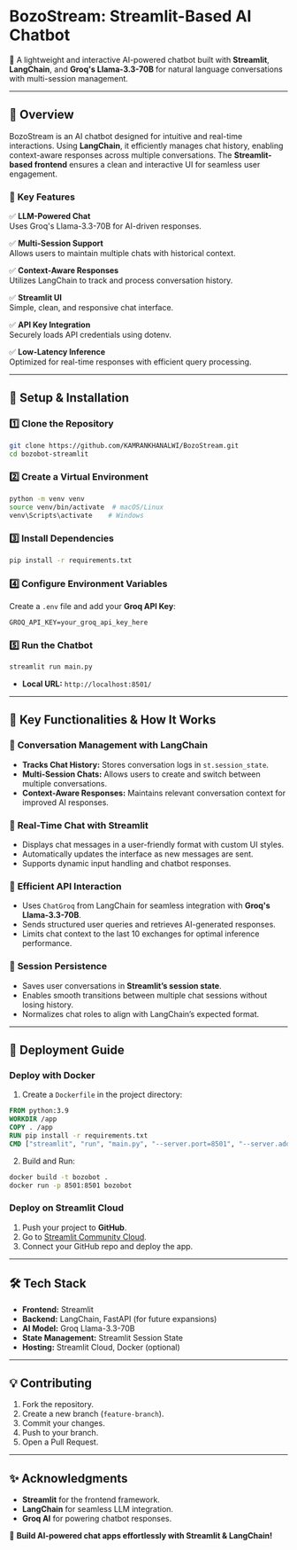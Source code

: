 # BozoStream: Streamlit-Based AI Chatbot

🚀 A lightweight and interactive AI-powered chatbot built with **Streamlit**, **LangChain**, and **Groq's Llama-3.3-70B** for natural language conversations with multi-session management.

---

## 📌 Overview

BozoStream is an AI chatbot designed for intuitive and real-time interactions. Using **LangChain**, it efficiently manages chat history, enabling context-aware responses across multiple conversations. The **Streamlit-based frontend** ensures a clean and interactive UI for seamless user engagement.

### 🎯 **Key Features**

✅ **LLM-Powered Chat**  
Uses Groq's Llama-3.3-70B for AI-driven responses.

✅ **Multi-Session Support**  
Allows users to maintain multiple chats with historical context.

✅ **Context-Aware Responses**  
Utilizes LangChain to track and process conversation history.

✅ **Streamlit UI**  
Simple, clean, and responsive chat interface.

✅ **API Key Integration**  
Securely loads API credentials using dotenv.

✅ **Low-Latency Inference**  
Optimized for real-time responses with efficient query processing.

---

## 🔧 Setup & Installation

### 1️⃣ Clone the Repository

```bash
git clone https://github.com/KAMRANKHANALWI/BozoStream.git
cd bozobot-streamlit
```

### 2️⃣ Create a Virtual Environment

```bash
python -m venv venv
source venv/bin/activate  # macOS/Linux
venv\Scripts\activate    # Windows
```

### 3️⃣ Install Dependencies

```bash
pip install -r requirements.txt
```

### 4️⃣ Configure Environment Variables

Create a `.env` file and add your **Groq API Key**:

```env
GROQ_API_KEY=your_groq_api_key_here
```

### 5️⃣ Run the Chatbot

```bash
streamlit run main.py
```

- **Local URL:** `http://localhost:8501/`

---

## 📌 Key Functionalities & How It Works

### 🔹 **Conversation Management with LangChain**

- **Tracks Chat History:** Stores conversation logs in `st.session_state`.
- **Multi-Session Chats:** Allows users to create and switch between multiple conversations.
- **Context-Aware Responses:** Maintains relevant conversation context for improved AI responses.

### 🔹 **Real-Time Chat with Streamlit**

- Displays chat messages in a user-friendly format with custom UI styles.
- Automatically updates the interface as new messages are sent.
- Supports dynamic input handling and chatbot responses.

### 🔹 **Efficient API Interaction**

- Uses `ChatGroq` from LangChain for seamless integration with **Groq's Llama-3.3-70B**.
- Sends structured user queries and retrieves AI-generated responses.
- Limits chat context to the last 10 exchanges for optimal inference performance.

### 🔹 **Session Persistence**

- Saves user conversations in **Streamlit’s session state**.
- Enables smooth transitions between multiple chat sessions without losing history.
- Normalizes chat roles to align with LangChain’s expected format.

---

## 🚀 Deployment Guide

### **Deploy with Docker**

1. Create a `Dockerfile` in the project directory:

```dockerfile
FROM python:3.9
WORKDIR /app
COPY . /app
RUN pip install -r requirements.txt
CMD ["streamlit", "run", "main.py", "--server.port=8501", "--server.address=0.0.0.0"]
```

2. Build and Run:

```bash
docker build -t bozobot .
docker run -p 8501:8501 bozobot
```

### **Deploy on Streamlit Cloud**

1. Push your project to **GitHub**.
2. Go to [Streamlit Community Cloud](https://share.streamlit.io/).
3. Connect your GitHub repo and deploy the app.

---

## 🛠 Tech Stack

- **Frontend:** Streamlit
- **Backend:** LangChain, FastAPI (for future expansions)
- **AI Model:** Groq Llama-3.3-70B
- **State Management:** Streamlit Session State
- **Hosting:** Streamlit Cloud, Docker (optional)

---

## 💡 Contributing

1. Fork the repository.
2. Create a new branch (`feature-branch`).
3. Commit your changes.
4. Push to your branch.
5. Open a Pull Request.

---

## ✨ Acknowledgments

- **Streamlit** for the frontend framework.
- **LangChain** for seamless LLM integration.
- **Groq AI** for powering chatbot responses.

🚀 **Build AI-powered chat apps effortlessly with Streamlit & LangChain!**

